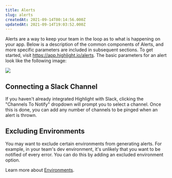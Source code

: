 ```yaml
---
title: Alerts
slug: alerts
createdAt: 2021-09-14T00:14:56.000Z
updatedAt: 2021-09-14T19:03:52.000Z
---
```


Alerts are a way to keep your team in the loop as to what is happening on your app. Below is a description of the common components of Alerts, and more specific parameters are included in subsequent sections. To get started, visit <https://app.highlight.io/alerts>. The basic parameters for an alert look like the following image:

![](https://archbee-image-uploads.s3.amazonaws.com/XPwQFz8tul7ogqGkmtA0y/NqoXlpImTuC1Hc_41ekn5_5d8b382-alerts-basic.png)

## Connecting a Slack Channel

If you haven't already integrated Highlight with Slack, clicking the "Channels To Notify" dropdown will prompt you to select a channel. Once this is done, you can add any number of channels to be pinged when an alert is thrown.

## Excluding Environments

You may want to exclude certain environments from generating alerts. For example, in your team's dev environment, it's unlikely that you want to be notified of every error. You can do this by adding an excluded environment option.

Learn more about [Environments](/product-features/environments).
